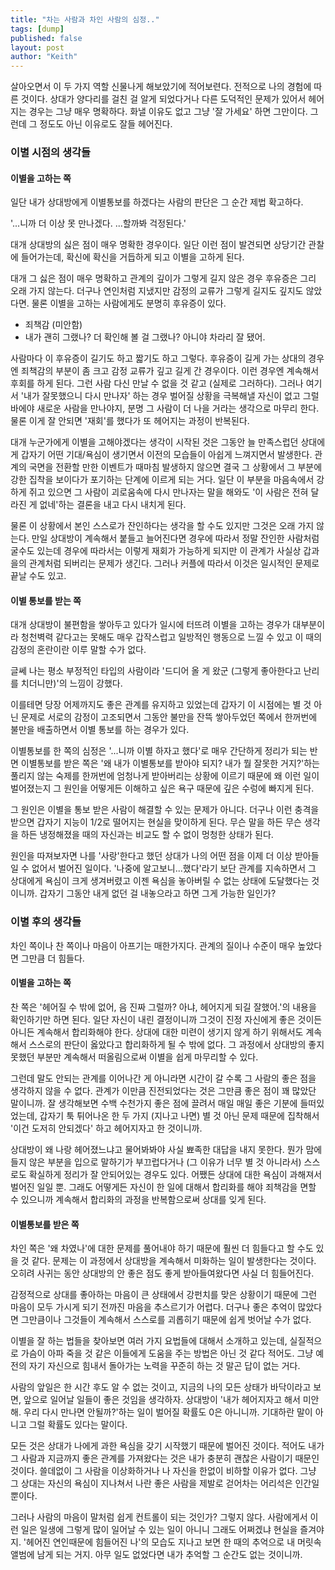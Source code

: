 ```yaml
---
title: "차는 사람과 차인 사람의 심정.."
tags: [dump]
published: false
layout: post
author: "Keith"
---
```


살아오면서 이 두 가지 역할 신물나게 해보았기에 적어보련다. 전적으로 나의 경험에 따른 것이다. 상대가 양다리를 걸친 걸 알게 되었다거나 다른 도덕적인 문제가 있어서 헤어지는 경우는 그냥 매우 명확하다. 화낼 이유도 없고 그냥 '잘 가세요' 하면 그만이다. 그런데 그 정도도 아닌 이유로도 잘들 헤어진다.

### 이별 시점의 생각들

#### 이별을 고하는 쪽

일단 내가 상대방에게 이별통보를 하겠다는 사람의 판단은 그 순간 제법 확고하다. 

'...니까 더 이상 못 만나겠다. ...할까봐 걱정된다.'

대개 상대방의 싫은 점이 매우 명확한 경우이다. 일단 이런 점이 발견되면 상당기간 관찰에 들어가는데, 확신에 확신을 거듭하게 되고 이별을 고하게 된다. 

대개 그 싫은 점이 매우 명확하고 관계의 깊이가 그렇게 길지 않은 경우 후유증은 그리 오래 가지 않는다. 더구나 연인처럼 지냈지만 감정의 교류가 그렇게 길지도 깊지도 않았다면. 물론 이별을 고하는 사람에게도 분명히 후유증이 있다. 

- 죄책감 (미안함)
- 내가 괜히 그랬나? 더 확인해 볼 걸 그랬나? 아니야 차라리 잘 됐어.

사람마다 이 후유증이 길기도 하고 짧기도 하고 그렇다. 후유증이 길게 가는 상대의 경우엔 죄책감의 부분이 좀 크고 감정 교류가 깊고 길게 간 경우이다. 이런 경우엔 계속해서 후회를 하게 된다. 그런 사람 다신 만날 수 없을 것 같고 (실제로 그러하다). 그러나 여기서 '내가 잘못했으니 다시 만나자' 하는 경우 벌어질 상황을 극복해낼 자신이 없고 그럴 바에야 새로운 사람을 만나야지, 분명 그 사람이 더 나을 거라는 생각으로 마무리 한다. 물론 이게 잘 안되면 '재회'를 했다가 또 헤어지는 과정이 반복된다.

대개 누군가에게 이별을 고해야겠다는 생각이 시작된 것은 그동안 늘 만족스럽던 상대에게 갑자기 어떤 기대/욕심이 생기면서 이전의 모습들이 아쉽게 느껴지면서 발생한다. 관계의 국면을 전환할 만한 이벤트가 때마침 발생하지 않으면 결국 그 상황에서 그 부분에 강한 집착을 보이다가 포기하는 단계에 이르게 되는 거다. 일단 이 부분을 마음속에서 강하게 쥐고 있으면 그 사람이 괴로움속에 다시 만나자는 말을 해와도 '이 사람은 전혀 달라진 게 없네'하는 결론을 내고 다시 내치게 된다. 

물론 이 상황에서 본인 스스로가 잔인하다는 생각을 할 수도 있지만 그것은 오래 가지 않는다. 만일 상대방이 계속해서 붙들고 늘어진다면 경우에 따라서 정말 잔인한 사람처럼 굴수도 있는데 경우에 따라서는 이렇게 재회가 가능하게 되지만 이 관계가 사실상 갑과 을의 관계처럼 되버리는 문제가 생긴다. 그러나 커플에 따라서 이것은 일시적인 문제로 끝날 수도 있고.

#### 이별 통보를 받는 쪽

대개 상대방이 불편함을 쌓아두고 있다가 일시에 터뜨려 이별을 고하는 경우가 대부분이라 청천벽력 같다고는 못해도 매우 갑작스럽고 일방적인 행동으로 느낄 수 있고 이 때의 감정의 혼란이란 이루 말할 수가 없다.

글쎄 나는 평소 부정적인 타입의 사람이라 '드디어 올 게 왔군 (그렇게 좋아한다고 난리를 치더니만)'의 느낌이 강했다.

이를테면 당장 어제까지도 좋은 관계를 유지하고 있었는데 갑자기 이 시점에는 별 것 아닌 문제로 서로의 감정이 고조되면서 그동안 불만을 잔뜩 쌓아두었던 쪽에서 한꺼번에 불만을 배출하면서 이별 통보를 하는 경우가 있다.

이별통보를 한 쪽의 심정은 '...니까 이별 하자고 했다'로 매우 간단하게 정리가 되는 반면 이별통보를 받은 쪽은 '왜 내가 이별통보를 받아야 되지? 내가 뭘 잘못한 거지?'하는 풀리지 않는 숙제를 한꺼번에 엄청나게 받아버리는 상황에 이르기 때문에 왜 이런 일이 벌어졌는지 그 원인을 어떻게든 이해하고 싶은 욕구 때문에 깊은 수렁에 빠지게 된다.

그 원인은 이별을 통보 받은 사람이 해결할 수 있는 문제가 아니다. 더구나 이런 충격을 받으면 갑자기 지능이 1/2로 떨어지는 현실을 맞이하게 된다. 무슨 말을 하든 무슨 생각을 하든 냉정해졌을 때의 자신과는 비교도 할 수 없이 멍청한 상태가 된다.

원인을 따져보자면 나를 '사랑'한다고 했던 상대가 나의 어떤 점을 이제 더 이상 받아들 일 수 없어서 벌어진 일이다. '나중에 알고보니...했다'라기 보단 관계를 지속하면서 그 상대에게 욕심이 크게 생겨버렸고 이젠 욕심을 놓아버릴 수 없는 상태에 도달했다는 것이니까. 갑자기 그동안 내게 없던 걸 내놓으라고 하면 그게 가능한 일인가?

### 이별 후의 생각들

차인 쪽이나 찬 쪽이나 마음이 아프기는 매한가지다. 관계의 질이나 수준이 매우 높았다면 그만큼 더 힘들다.

#### 이별을 고하는 쪽 

찬 쪽은 '헤어질 수 밖에 없어, 음 진짜 그럴까? 아냐, 헤어지게 되길 잘했어.'의 내용을 확인하기만 하면 된다. 일단 자신이 내린 결정이니까 그것이 진정 자신에게 좋은 것이든 아니든 계속해서 합리화해야 한다. 상대에 대한 미련이 생기지 않게 하기 위해서도 계속해서 스스로의 판단이 옳았다고 합리화하게 될 수 밖에 없다. 그 과정에서 상대방의 좋지 못했던 부분만 계속해서 떠올림으로써 이별을 쉽게 마무리할 수 있다. 

그런데 말도 안되는 관계를 이어나간 게 아니라면 시간이 갈 수록 그 사람의 좋은 점을 생각하지 않을 수 없다. 관계가 이만큼 진전되었다는 것은 그만큼 좋은 점이 꽤 많았단 말이니까. 잘 생각해보면 수백 수천가지 좋은 점에 끌려서 매일 매일 좋은 기분에 들떠있었는데, 갑자기 툭 튀어나온 한 두 가지 (지나고 나면) 별 것 아닌 문제 때문에 집착해서 '이건 도저히 안되겠다' 하고 헤어지자고 한 것이니까. 

상대방이 왜 나랑 헤어졌느냐고 물어봐봐야 사실 뾰족한 대답을 내지 못한다. 뭔가 맘에 들지 않은 부분을 입으로 말하기가 부끄럽다거나 (그 이유가 너무 별 것 아니라서) 스스로도 확실하게 정리가 잘 안되어있는 경우도 있다. 어쨌든 상대에 대한 욕심이 과해져서 벌어진 일일 뿐. 그래도 어떻게든 자신이 한 일에 대해서 합리화를 해야 죄책감을 면할 수 있으니까 계속해서 합리화의 과정을 반복함으로써 상대를 잊게 된다.

#### 이별통보를 받은 쪽

차인 쪽은 '왜 차였나'에 대한 문제를 풀어내야 하기 때문에 훨씬 더 힘들다고 할 수도 있을 것 같다. 문제는 이 과정에서 상대방을 계속해서 미화하는 일이 발생한다는 것이다. 오히려 사귀는 동안 상대방의 안 좋은 점도 좋게 받아들여왔다면 사실 더 힘들어진다. 

감정적으로 상대를 좋아하는 마음이 큰 상태에서 강펀치를 맞은 상황이기 때문에 그런 마음이 모두 가시게 되기 전까진 마음을 추스르기가 어렵다. 더구나 좋은 추억이 많았다면 그만큼이나 그것들이 계속해서 스스로를 괴롭히기 때문에 쉽게 벗어날 수가 없다.

이별을 잘 하는 법들을 찾아보면 여러 가지 요법들에 대해서 소개하고 있는데, 실질적으로 가슴이 아파 죽을 것 같은 이들에게 도움을 주는 방법은 아닌 것 같다 적어도. 그냥 예전의 자기 자신으로 힘내서 돌아가는 노력을 꾸준히 하는 것 말곤 답이 없는 거다. 

사람의 앞일은 한 시간 후도 알 수 없는 것이고, 지금의 나의 모든 상태가 바닥이라고 보면, 앞으로 일어날 일들이 좋은 것임을 생각하자. 상대방이 '내가 헤어지자고 해서 미안해. 우리 다시 만나면 안될까?'하는 일이 벌어질 확률도 0은 아니니까. 기대하란 말이 아니고 그럴 확률도 있다는 말이다. 

모든 것은 상대가 나에게 과한 욕심을 갖기 시작했기 때문에 벌어진 것이다. 적어도 내가 그 사람과 지금까지 좋은 관계를 가져왔다는 것은 내가 충분히 괜찮은 사람이기 때문인 것이다. 쓸데없이 그 사람을 이상화하거나 나 자신을 한없이 비하할 이유가 없다. 그냥 그 상대는 자신의 욕심이 지나쳐서 나란 좋은 사람을 제발로 걷어차는 어리석은 인간일 뿐이다. 

그러나 사람의 마음이 말처럼 쉽게 컨트롤이 되는 것인가? 그렇지 않다. 사람에게서 이런 일은 일생에 그렇게 많이 일어날 수 있는 일이 아니니 그래도 어쩌겠냐 현실을 즐겨야지. '헤어진 연인때문에 힘들어진 나'의 모습도 지나고 보면 한 때의 추억으로 내 머릿속 앨범에 남게 되는 거지. 아무 일도 없었다면 내가 추억할 그 순간도 없는 것이니까.
